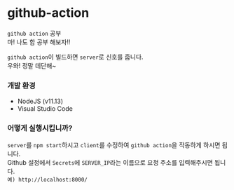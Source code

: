 # github-action

`github action` 공부  
마! 나도 함 공부 해보자!!  
  
`github action`이 빌드하면 `server`로 신호를 줍니다.  
우와! 정말 데단해~

### 개발 환경

* NodeJS (v11.13)
* Visual Studio Code


### 어떻게 실행시킵니까?

`server`를 `npm start`하시고 `client`를 수정하여 `github action`을 작동하게 하시면 됩니다.  
Github 설정에서 `Secrets`에 `SERVER_IP`라는 이름으로 요청 주소를 입력해주시면 됩니다.  
`예) http://localhost:8000/`